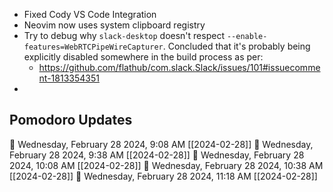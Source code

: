 
- Fixed Cody  VS Code Integration
- Neovim now uses system clipboard registry
- Try to debug why `slack-desktop` doesn't respect `--enable-features=WebRTCPipeWireCapturer`. Concluded that it's probably being explicitly disabled somewhere in the build process as per:
	- https://github.com/flathub/com.slack.Slack/issues/101#issuecomment-1813354351
- 


## Pomodoro Updates

🍅 Wednesday, February 28 2024, 9:08 AM [[2024-02-28]]
🍅 Wednesday, February 28 2024, 9:38 AM [[2024-02-28]]
🍅 Wednesday, February 28 2024, 10:08 AM [[2024-02-28]]
🍅 Wednesday, February 28 2024, 10:38 AM [[2024-02-28]]🍅 Wednesday, February 28 2024, 11:18 AM [[2024-02-28]]
